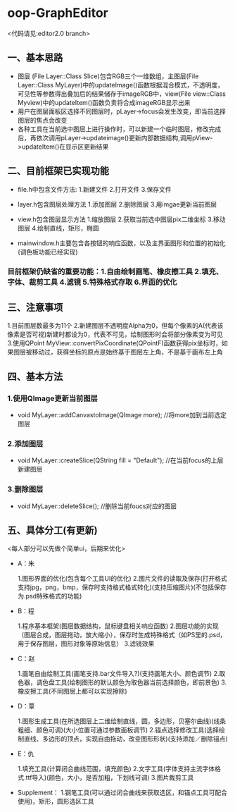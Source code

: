 # oop-GraphEditor

<代码请见:editor2.0 branch>

## 一、基本思路

- 图层 (File Layer::Class Slice)包含RGB三个一维数组，主图层(File Layer::Class MyLayer)中的updateImage()函数根据混合模式，不透明度，可见性等参数得出叠加后的结果储存于imageRGB中，view(File view::Class Myview)中的updateItem()函数负责将合成imageRGB显示出来
- 用户在图层面板区选择不同图层时，pLayer->focus会发生改变，即当前选择图层的焦点会改变
- 各种工具在当前选中图层上进行操作时，可以新建一个临时图层，修改完成后，再依次调用pLayer->updateimage()更新内部数据结构,调用pView->updateItem()在显示区更新结果


## 二、目前框架已实现功能

- file.h中包含文件方法: 1.新建文件 2.打开文件 3.保存文件

- layer.h包含图层处理方法 1.添加图层 2.删除图层 3.用imgae更新当前图层

- view.h包含图层显示方法 1.缩放图层 2.获取当前选中图层pix二维坐标 3.移动图层 4.绘制直线，矩形，椭圆

- mainwindow.h主要包含各按钮的响应函数，以及主界面图形和位置的初始化(调色板功能已经实现)
### 目前框架仍缺省的重要功能：1.自由绘制画笔、橡皮擦工具 2.填充、字体、裁剪工具 4.滤镜 5.特殊格式存取 6.界面的优化


## 三、注意事项
1.目前图层数最多为11个
2.新建图层不透明度Alpha为0，但每个像素的A(代表该像素是否可视)新建时都设为0，代表不可见，绘制图形时会将部分像素变为可见
3.使用QPoint MyView::convertPixCoordinate(QPointF)函数获得pix坐标时，如果图层被移动过，获得坐标的原点是始终基于图层左上角，不是基于画布左上角


## 四、基本方法

### 1.使用QImage更新当前图层

- void MyLayer::addCanvastoImage(QImage more);    //将more加到当前选定图层



### 2.添加图层
 - void MyLayer::createSlice(QString fill = "Default");    //在当前focus的上层新建图层



### 3.删除图层
 - void MyLayer::deleteSlice();    //删除当前foucs对应的图层
 
 
## 五、具体分工(有更新)

<每人部分可以先做个简单ui，后期来优化>

- A：朱

    1.图形界面的优化(包含每个工具UI的优化)
    2.图片文件的读取及保存(打开格式支持jpg，png，bmp，保存时支持格式格式转化)(支持压缩图片)(不包括保存为.psd特殊格式的功能)

- B：程

    1.程序基本框架(图层数据结构，鼠标键盘相关响应函数)
    2.图层功能的实现（图层合成，图层拖动，放大缩小），保存时生成特殊格式（如PS里的.psd，用于保存图层，图形对象等原始信息）
    3.滤镜效果

- C：赵

    1.画笔自由绘制工具(画笔支持.bar文件导入?)(支持画笔大小、颜色调节)
    2.取色器，调色盘工具(绘制图形的默认颜色为取色器当前选择颜色，即前景色)
    3.橡皮擦工具(不同图层上都可以实现擦除)

- D：覃

    1.图形生成工具(在所选图层上二维绘制直线，圆，多边形，贝塞尔曲线)(线条粗细、颜色可调)(大小位置可通过参数面板调节)
    2.锚点选择修改工具(选择绘制直线、多边形的顶点，实现自由拖动，改变图形形状)(支持添加／删除锚点)
    

- E：仇

    1.填充工具(计算闭合曲线范围，填充颜色)
    2.文字工具(字体支持主流字体格式.ttf导入)(颜色，大小，是否加粗，下划线可调)
    3.图片裁剪工具
    
    
- Supplement：
    1.钢笔工具(可以通过闭合曲线来获取选区，和锚点工具可配合使用)，矩形，圆形选区工具
    
    



